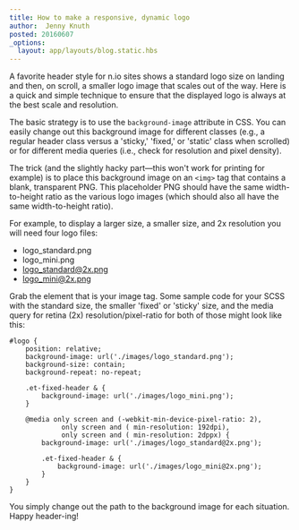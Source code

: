 ```yaml
---
title: How to make a responsive, dynamic logo
author:  Jenny Knuth
posted: 20160607
_options:
  layout: app/layouts/blog.static.hbs
---
```


A favorite header style for n.io sites shows a standard logo size on landing
and then, on scroll, a smaller logo image that scales out of the way. Here is a quick and simple
technique to ensure that the displayed logo is always at the best scale and resolution.

The basic strategy is to use the `background-image` attribute in CSS. You can
easily change out this background image for different classes (e.g., a regular header class versus a 'sticky,' 'fixed,' or 'static' class when scrolled) or for different media queries (i.e., check for resolution and pixel density).

The trick (and the slightly hacky part—this won't work for printing for example) is to place this background image on an `<img>` tag that contains a blank, transparent PNG. This placeholder PNG should have the same width-to-height ratio as the various logo images (which should also all have the same width-to-height ratio).

For example, to display a larger size, a smaller size, and 2x resolution you will need four logo files:

- logo_standard.png
- logo_mini.png
- logo_standard@2x.png
- logo_mini@2x.png

Grab the element that is your image tag. Some sample code for your SCSS with the standard size, the smaller 'fixed' or 'sticky' size, and the media query for retina (2x) resolution/pixel-ratio for both of those might look like this:

```
#logo {
	position: relative;
	background-image: url('./images/logo_standard.png');
	background-size: contain;
	background-repeat: no-repeat;

	.et-fixed-header & {
		background-image: url('./images/logo_mini.png');
	}

	@media only screen and (-webkit-min-device-pixel-ratio: 2),
		     only screen and ( min-resolution: 192dpi),
		     only screen and ( min-resolution: 2dppx) {
		background-image: url('./images/logo_standard@2x.png');

		.et-fixed-header & {
			background-image: url('./images/logo_mini@2x.png');
		}
	}
}
```
You simply change out the path to the background image for each situation. Happy header-ing!
